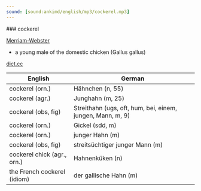 ```yaml
---
sound: [sound:ankimd/english/mp3/cockerel.mp3]
---
```


\### cockerel

[Merriam-Webster](https://www.merriam-webster.com/dictionary/cockerel)

- a young male of the domestic chicken (Gallus gallus)

[dict.cc](https://www.dict.cc/cockerel)

| English        | German       |
| -------------- | ------------ |
| cockerel (orn.) | Hähnchen (n, 55) |
| cockerel (agr.) | Junghahn (m, 25) |
| cockerel (obs, fig) | Streithahn (ugs, oft, hum, bei, einem, jungen, Mann, m, 9) |
| cockerel (orn.) | Gickel (sdd, m) |
| cockerel (orn.) | junger Hahn (m) |
| cockerel (obs, fig) | streitsüchtiger junger Mann (m) |
| cockerel chick (agr., orn.) | Hahnenküken (n) |
| the French cockerel (idiom) | der gallische Hahn (m) |
